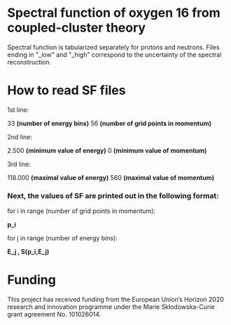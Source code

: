# Spectral function of oxygen 16 from coupled-cluster theory

Spectral function is tabularized separately for protons and neutrons. Files ending in "_low" and "_high" correspond to the uncertainty of the spectral reconstruction.



# How to read SF files

1st line:

33 **(number of energy bins)** 56 **(number of grid points in momentum)**

2nd line:

2.500 **(minimum value of energy)** 0 **(minimum value of momentum)**

3rd line:

118.000 **(maximal value of energy)** 560 **(maximal value of momentum)**


### Next, the values of SF are printed out in the following format:



for i in range (number of grid points in momentum):

  **p_i**

  for j in range (number of energy bins):

  **E_j , S(p_i,E_j)**


# Funding
This project has received funding from the European Union’s Horizon 2020 research and innovation programme under the Marie Skłodowska-Curie grant agreement No. 101026014.
